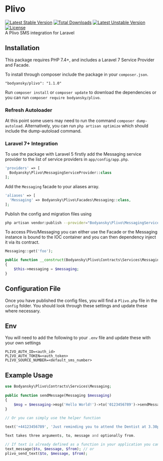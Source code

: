 # Plivo 
[![Latest Stable Version](https://poser.pugx.org/bodyansky/plivo/version)](https://packagist.org/packages/bodyansky/plivo) [![Total Downloads](https://poser.pugx.org/bodyansky/plivo/downloads)](https://packagist.org/packages/bodyansky/plivo) [![Latest Unstable Version](https://poser.pugx.org/bodyansky/plivo/v/unstable)](https://packagist.org/packages/bodyansky/plivo) [![License](https://poser.pugx.org/bodyansky/plivo/license.svg)](https://packagist.org/packages/bodyansky/plivo)   
A Plivo SMS integration for Laravel
 
## Installation

This package requires PHP 7.4+, and includes a Laravel 7 Service Provider and Facade.

To install through composer include the package in your `composer.json`.

    "bodyansky/plivo": "1.1.0"

Run `composer install` or `composer update` to download the dependencies or you can run `composer require bodyansky/plivo`.

### Refresh Autoloader

At this point some users may need to run the command `composer dump-autoload`. Alternatively, you can run `php artisan optimize`
which should include the dump-autoload command.

### Laravel 7+ Integration

To use the package with Laravel 5 firstly add the Messaging service provider to the list of service providers 
in `app/config/app.php`.

```php
'providers' => [
  Bodyansky\Plivo\MessagingServiceProvider::class
];
```
    
Add the `Messaging` facade to your aliases array.

```php
'aliases' => [
  'Messaging' => Bodyansky\Plivo\Facades\Messaging::class,
];
```
    
Publish the config and migration files using 
```sh
php artisan vendor:publish --provider="Bodyansky\Plivo\MessagingServiceProvider"
```

To access Plivo/Messaging you can either use the Facade or the Messaging instance is bound to the IOC container and you can 
then dependency inject it via its contract.

```php
Messaging::get('foo');

public function __construct(Bodyansky\Plivo\Contracts\Services\Messaging $messaging)
{
    $this->messaging = $messaging;
}
```
    
## Configuration File

Once you have published the config files, you will find a `Plivo.php` file in the `config` folder. You should 
look through these settings and update these where necessary. 

## Env

You will need to add the following to your `.env` file and update these with your own settings

```env
PLIVO_AUTH_ID=<auth_id>
PLIVO_AUTH_TOKEN=<auth_token>
PLIVO_SOURCE_NUMBER=<default_sms_number>
```

## Example Usage

```php
use Bodyansky\Plivo\Contracts\Services\Messaging;
    
public function sendMessage(Messaging $messaging) 
{
    $msg = $messaging->msg('Hello World!')->to('0123456789')->sendMessage(); 
}

// Or you can simply use the helper function
   
text('+44123456789', 'Just reminding you to attend the Dentist at 3.30pm');

Text takes three arguments, to, message and optionally from.

// If text is already defined as a function in your application you can use
text_message($to, $message, $from); // or
plivo_send_text($to, $message, $from);
```
